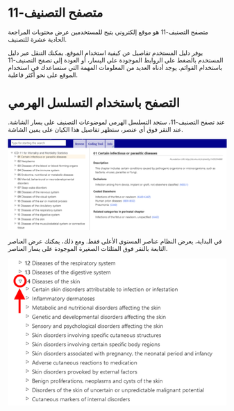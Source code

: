 ﻿# متصفح التصنيف-11 

متصفح التصنيف-11 هو موقع إلكتروني يتيح للمستخدمين عرض محتويات المراجعة الحادية عشرة للتصنيف.

يوفر دليل المستخدم تفاصيل عن كيفية استخدام الموقع. يمكنك التنقل عبر دليل المستخدم بالضغط على الروابط الموجودة على اليسار، أو العودة إلى تصفح التصنيف-11 باستخدام القوائم. يوجد أدناه العديد من المعلومات المهمة التي ستساعدك في استخدام الموقع على نحو أكثر فاعلية. 


# التصفح باستخدام التسلسل الهرمي

عند تصفح التصنيف-11، ستجد التسلسل الهرمي لموضوعات التصنيف على يسار الشاشة. عند النقر فوق أي عنصر، ستظهر تفاصيل هذا الكيان على يمين الشاشة.

![screenshot of the hierarchy and entity displayed](img/hierarchy.png "Hierarchy and entity displayed")

في البداية، يعرض النظام عناصر المستوى الأعلى فقط. ومع ذلك، يمكنك عرض العناصر التابعة بالنقر فوق المثلثات الصغيرة الموجودة على يسار العناصر. 

![screenshot of the hierarchy expanded](img/hierarchy-expanded.png "Hierarchy expanded")
